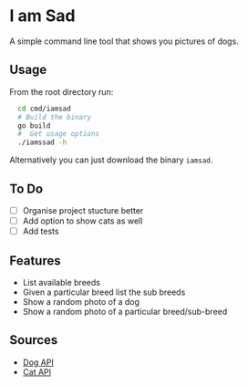 # I am Sad

A simple command line tool that shows you pictures of dogs.

## Usage

From the root directory run:

```sh
  cd cmd/iamsad
  # Build the binary
  go build
  #  Get usage options
  ./iamssad -h
```

Alternatively you can just download the binary `iamsad`.

## To Do

- [ ] Organise project stucture better
- [ ] Add option to show cats as well
- [ ] Add tests

## Features

- List available breeds
- Given a particular breed list the sub breeds
- Show a random photo of a dog
- Show a random photo of a particular breed/sub-breed

## Sources

- [Dog API](https://dog.ceo/dog-api/documentation/)
- [Cat API](https://docs.thecatapi.com/)
